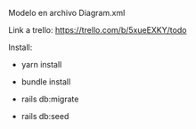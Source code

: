 Modelo en archivo Diagram.xml

Link a trello: https://trello.com/b/5xueEXKY/todo

Install:

* yarn install

* bundle install

* rails db:migrate

* rails db:seed